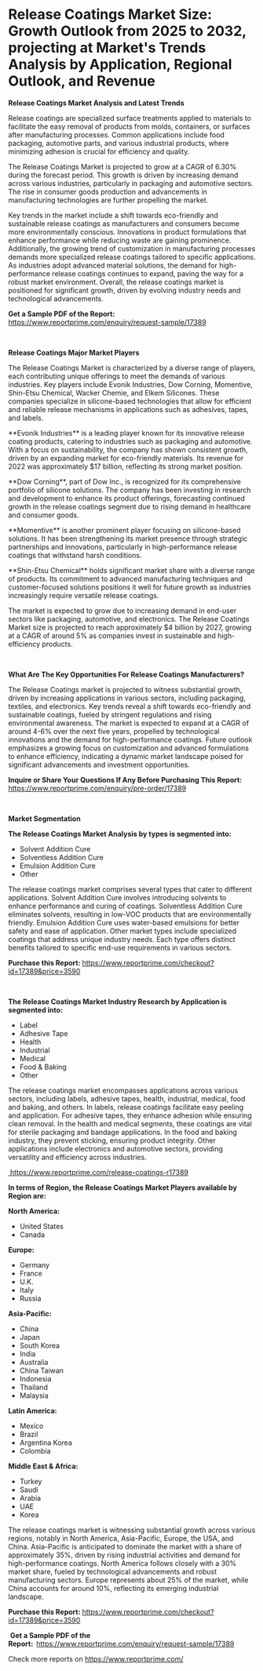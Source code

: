 <p><h1>Release Coatings Market Size: Growth Outlook from 2025 to 2032, projecting at Market's Trends Analysis by Application, Regional Outlook, and Revenue</h1></p><p><strong>Release Coatings Market Analysis and Latest Trends</strong></p>
<p><p>Release coatings are specialized surface treatments applied to materials to facilitate the easy removal of products from molds, containers, or surfaces after manufacturing processes. Common applications include food packaging, automotive parts, and various industrial products, where minimizing adhesion is crucial for efficiency and quality.</p><p>The Release Coatings Market is projected to grow at a CAGR of 6.30% during the forecast period. This growth is driven by increasing demand across various industries, particularly in packaging and automotive sectors. The rise in consumer goods production and advancements in manufacturing technologies are further propelling the market. </p><p>Key trends in the market include a shift towards eco-friendly and sustainable release coatings as manufacturers and consumers become more environmentally conscious. Innovations in product formulations that enhance performance while reducing waste are gaining prominence. Additionally, the growing trend of customization in manufacturing processes demands more specialized release coatings tailored to specific applications. As industries adopt advanced material solutions, the demand for high-performance release coatings continues to expand, paving the way for a robust market environment. Overall, the release coatings market is positioned for significant growth, driven by evolving industry needs and technological advancements.</p></p>
<p><strong>Get a Sample PDF of the Report:&nbsp;</strong> <a href="https://www.reportprime.com/enquiry/request-sample/17389?utm_campaign=3512&utm_medium=2&utm_source=Github&utm_content=ia&utm_term=18032025&utm_id=release-coatings">https://www.reportprime.com/enquiry/request-sample/17389</a></p>
<p>&nbsp;</p>
<p><strong>Release Coatings Major Market Players</strong></p>
<p><p>The Release Coatings Market is characterized by a diverse range of players, each contributing unique offerings to meet the demands of various industries. Key players include Evonik Industries, Dow Corning, Momentive, Shin-Etsu Chemical, Wacker Chemie, and Elkem Silicones. These companies specialize in silicone-based technologies that allow for efficient and reliable release mechanisms in applications such as adhesives, tapes, and labels.</p><p>**Evonik Industries** is a leading player known for its innovative release coating products, catering to industries such as packaging and automotive. With a focus on sustainability, the company has shown consistent growth, driven by an expanding market for eco-friendly materials. Its revenue for 2022 was approximately $17 billion, reflecting its strong market position.</p><p>**Dow Corning**, part of Dow Inc., is recognized for its comprehensive portfolio of silicone solutions. The company has been investing in research and development to enhance its product offerings, forecasting continued growth in the release coatings segment due to rising demand in healthcare and consumer goods.</p><p>**Momentive** is another prominent player focusing on silicone-based solutions. It has been strengthening its market presence through strategic partnerships and innovations, particularly in high-performance release coatings that withstand harsh conditions.</p><p>**Shin-Etsu Chemical** holds significant market share with a diverse range of products. Its commitment to advanced manufacturing techniques and customer-focused solutions positions it well for future growth as industries increasingly require versatile release coatings.</p><p>The market is expected to grow due to increasing demand in end-user sectors like packaging, automotive, and electronics. The Release Coatings Market size is projected to reach approximately $4 billion by 2027, growing at a CAGR of around 5% as companies invest in sustainable and high-efficiency products.</p></p>
<p>&nbsp;</p>
<p><strong>What Are The Key Opportunities For Release Coatings Manufacturers?</strong></p>
<p><p>The Release Coatings market is projected to witness substantial growth, driven by increasing applications in various sectors, including packaging, textiles, and electronics. Key trends reveal a shift towards eco-friendly and sustainable coatings, fueled by stringent regulations and rising environmental awareness. The market is expected to expand at a CAGR of around 4-6% over the next five years, propelled by technological innovations and the demand for high-performance coatings. Future outlook emphasizes a growing focus on customization and advanced formulations to enhance efficiency, indicating a dynamic market landscape poised for significant advancements and investment opportunities.</p></p>
<p><strong>Inquire or Share Your Questions If Any Before Purchasing This Report:</strong> <a href="https://www.reportprime.com/enquiry/pre-order/17389?utm_campaign=3512&utm_medium=2&utm_source=Github&utm_content=ia&utm_term=18032025&utm_id=release-coatings">https://www.reportprime.com/enquiry/pre-order/17389</a></p>
<p>&nbsp;</p>
<p><strong>Market Segmentation</strong></p>
<p><strong>The Release Coatings Market Analysis by types is segmented into:</strong></p>
<p><ul><li>Solvent Addition Cure</li><li>Solventless Addition Cure</li><li>Emulsion Addition Cure</li><li>Other</li></ul></p>
<p><p>The release coatings market comprises several types that cater to different applications. Solvent Addition Cure involves introducing solvents to enhance performance and curing of coatings. Solventless Addition Cure eliminates solvents, resulting in low-VOC products that are environmentally friendly. Emulsion Addition Cure uses water-based emulsions for better safety and ease of application. Other market types include specialized coatings that address unique industry needs. Each type offers distinct benefits tailored to specific end-use requirements in various sectors.</p></p>
<p><strong>Purchase this Report:&nbsp;</strong><a href="https://www.reportprime.com/checkout?id=17389&price=3590&utm_campaign=3512&utm_medium=2&utm_source=Github&utm_content=ia&utm_term=18032025&utm_id=release-coatings">https://www.reportprime.com/checkout?id=17389&price=3590</a></p>
<p>&nbsp;</p>
<p><strong>The Release Coatings Market Industry Research by Application is segmented into:</strong></p>
<p><ul><li>Label</li><li>Adhesive Tape</li><li>Health</li><li>Industrial</li><li>Medical</li><li>Food & Baking</li><li>Other</li></ul></p>
<p><p>The release coatings market encompasses applications across various sectors, including labels, adhesive tapes, health, industrial, medical, food and baking, and others. In labels, release coatings facilitate easy peeling and application. For adhesive tapes, they enhance adhesion while ensuring clean removal. In the health and medical segments, these coatings are vital for sterile packaging and bandage applications. In the food and baking industry, they prevent sticking, ensuring product integrity. Other applications include electronics and automotive sectors, providing versatility and efficiency across industries.</p></p>
<p><a href="https://www.reportprime.com/release-coatings-r17389?utm_campaign=3512&utm_medium=2&utm_source=Github&utm_content=ia&utm_term=18032025&utm_id=release-coatings">&nbsp;https://www.reportprime.com/release-coatings-r17389</a></p>
<p><strong>In terms of Region, the Release Coatings Market Players available by Region are:</strong></p>
<p>
    <p> <strong> North America: </strong>
        <ul>
            <li>United States</li>
            <li>Canada</li>
        </ul>
        </p> 
    <p> <strong> Europe: </strong>
        <ul>
            <li>Germany</li>
            <li>France</li>
            <li>U.K.</li>
            <li>Italy</li>
            <li>Russia</li>
        </ul>
        </p> 
    <p> <strong> Asia-Pacific: </strong>
        <ul>
            <li>China</li>
            <li>Japan</li>
            <li>South Korea</li>
            <li>India</li>
            <li>Australia</li>
            <li>China Taiwan</li>
            <li>Indonesia</li>
            <li>Thailand</li>
            <li>Malaysia</li>
        </ul>
        </p> 
    <p> <strong> Latin America: </strong>
        <ul>
            <li>Mexico</li>
            <li>Brazil</li>
            <li>Argentina Korea</li>
            <li>Colombia</li>
        </ul>
        </p> 
    <p> <strong> Middle East & Africa: </strong>
        <ul>
            <li>Turkey</li>
            <li>Saudi</li>
            <li>Arabia</li>
            <li>UAE</li>
            <li>Korea</li>
        </ul>
    </p>
    </p>
<p><p>The release coatings market is witnessing substantial growth across various regions, notably in North America, Asia-Pacific, Europe, the USA, and China. Asia-Pacific is anticipated to dominate the market with a share of approximately 35%, driven by rising industrial activities and demand for high-performance coatings. North America follows closely with a 30% market share, fueled by technological advancements and robust manufacturing sectors. Europe represents about 25% of the market, while China accounts for around 10%, reflecting its emerging industrial landscape.</p></p>
<p><strong>Purchase this Report: </strong><a href="https://www.reportprime.com/checkout?id=17389&price=3590&utm_campaign=3512&utm_medium=2&utm_source=Github&utm_content=ia&utm_term=18032025&utm_id=release-coatings">https://www.reportprime.com/checkout?id=17389&price=3590</a></p>
<p>&nbsp;<strong>Get a Sample PDF of the Report:&nbsp;&nbsp;</strong><a href="https://www.reportprime.com/enquiry/request-sample/17389?utm_campaign=3512&utm_medium=2&utm_source=Github&utm_content=ia&utm_term=18032025&utm_id=release-coatings">https://www.reportprime.com/enquiry/request-sample/17389</a></p>
<p><strong></strong></p>
<p>Check more reports on <a href="https://www.reportprime.com/?utm_campaign=3512&utm_medium=2&utm_source=Github&utm_content=ia&utm_term=18032025&utm_id=release-coatings">https://www.reportprime.com/</a></p>